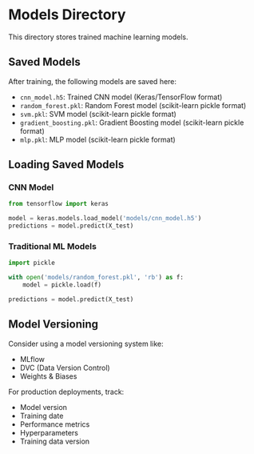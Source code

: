 # Models Directory

This directory stores trained machine learning models.

## Saved Models

After training, the following models are saved here:

- `cnn_model.h5`: Trained CNN model (Keras/TensorFlow format)
- `random_forest.pkl`: Random Forest model (scikit-learn pickle format)
- `svm.pkl`: SVM model (scikit-learn pickle format)
- `gradient_boosting.pkl`: Gradient Boosting model (scikit-learn pickle format)
- `mlp.pkl`: MLP model (scikit-learn pickle format)

## Loading Saved Models

### CNN Model

```python
from tensorflow import keras

model = keras.models.load_model('models/cnn_model.h5')
predictions = model.predict(X_test)
```

### Traditional ML Models

```python
import pickle

with open('models/random_forest.pkl', 'rb') as f:
    model = pickle.load(f)

predictions = model.predict(X_test)
```

## Model Versioning

Consider using a model versioning system like:
- MLflow
- DVC (Data Version Control)
- Weights & Biases

For production deployments, track:
- Model version
- Training date
- Performance metrics
- Hyperparameters
- Training data version
